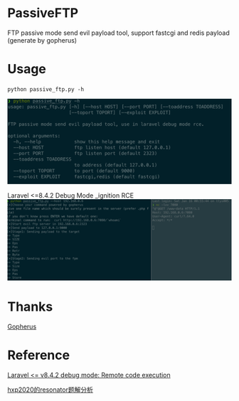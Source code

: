 # PassiveFTP
FTP passive mode send evil payload tool, support fastcgi and redis payload (generate by gopherus)

# Usage

`python passive_ftp.py -h`

![](./imgs/usage.png)

Laravel <=8.4.2 Debug Mode  _ignition  RCE
![](./imgs/example.png)

# Thanks

[Gopherus](https://github.com/tarunkant/Gopherus)

# Reference

[Laravel <= v8.4.2 debug mode: Remote code execution](https://www.ambionics.io/blog/laravel-debug-rce)

[hxp2020的resonator题解分析](https://www.anquanke.com/post/id/226750)
